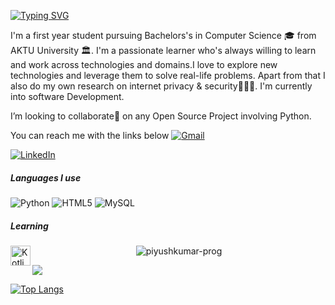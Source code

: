 [![Typing SVG](https://readme-typing-svg.demolab.com?font=Fira+Code&pause=1000&color=F2F5F7&width=435&lines=%F0%9F%91%8B+Hi%2C+I%E2%80%99m+Piyush+kumar)](https://git.io/typing-svg)

I'm a first year student pursuing Bachelors's in Computer Science 🎓 from AKTU University 🏛. I'm a passionate learner who's always willing to learn and work across technologies and domains.I love to explore new technologies and leverage them to solve real-life problems. Apart from that I also do my own research on internet privacy & security👨🏻‍💻. I'm currently into software Development.

I’m looking to collaborate🤝 on any Open Source Project involving Python.

You can reach me with the links below
[![Gmail](https://img.shields.io/badge/-GMAIL-D14836?style=for-the-badge&logo=gmail&logoColor=white)](mailto:piyushkumar.prog@gmail.com) 

[![LinkedIn](https://img.shields.io/badge/-LINKEDIN-0077B5?style=for-the-badge&logo=linkedin&logoColor=white)](https://www.linkedin.com/in/piyush-kumar-prog)

##### Languages I use
![Python](https://img.shields.io/badge/-Python-black?style=flat-square&logo=Python)
![HTML5](https://img.shields.io/badge/-HTML5-000000?style=flat&logo=html5)
![MySQL](https://img.shields.io/badge/-MySQL-black?style=flat-square&logo=mysql)

##### Learning
<a href="https://kotlinlang.org" target="_blank"><img align="left" alt="Kotlin" height ="32px" src="https://raw.githubusercontent.com/rahul-jha98/github_readme_icons/main/language_and_tools/square/kotlin/kotlin.svg"></a>
  
</p>

<p align="center"> <img src="https://komarev.com/ghpvc/?username=piyushkumar-prog&label=Profile%20views&color=ce9927&style=flat" alt="piyushkumar-prog" /> </p>

<picture>
<source 
  srcset="https://github-readme-stats.vercel.app/api?username=piyushkumar-prog&show_icons=true&theme=dark"
  media="(prefers-color-scheme: dark)"
/>
<source
  srcset="https://github-readme-stats.vercel.app/api?username=piyushkumar-prog_icons=true"
  media="(prefers-color-scheme: light), (prefers-color-scheme: no-preference)"
/>
<img src="https://github-readme-stats.vercel.app/api?username=piyushkumar-prog&show_icons=true" />
</picture>

[![Top Langs](https://github-readme-stats.vercel.app/api/top-langs/?username=piyushkumar-prog&layout=compact)](https://github.com/piyushkumar-prog/github-readme-stats)


<!---
piyushkumar-prog/piyushkumar-prog is a ✨ special ✨ repository because its `README.md` (this file) appears on your GitHub profile.
You can click the Preview link to take a look at your changes.
--->
